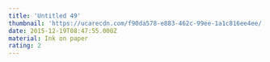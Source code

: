 ```yaml
---
title: 'Untitled 49'
thumbnail: 'https://ucarecdn.com/f90da578-e883-462c-99ee-1a1c816ee4ee/'
date: 2015-12-19T08:47:55.000Z
material: Ink on paper
rating: 2
---
```

